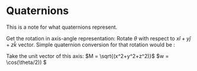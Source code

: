 # Quaternions
This is a note for what quaternions represent. 

Get the rotation in axis-angle representation: 
Rotate $\theta$ with respect to $x\hat{i}+y\hat{j}+z\hat{k}$ vector. 
Simple quaternion conversion for that rotation would be :

Take the unit vector of this axis: 
$M = \sqrt{(x^2+y^2+z^2)}$
$w = \cos(\theta/2))
$

